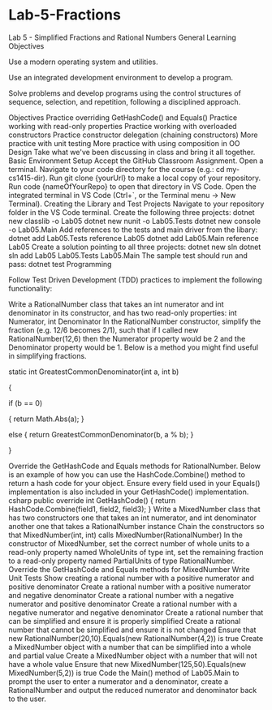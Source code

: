 # Lab-5-Fractions
Lab 5 - Simplified Fractions and Rational Numbers
General Learning Objectives

Use a modern operating system and utilities.

Use an integrated development environment to develop a program.

Solve problems and develop programs using the control structures of sequence, selection, and repetition, following a disciplined approach.

Objectives
Practice overriding GetHashCode() and Equals()
Practice working with read-only properties
Practice working with overloaded constructors
Practice constructor delegation (chaining constructors)
More practice with unit testing
More practice with using composition in OO Design
Take what we've been discussing in class and bring it all together.
Basic Environment Setup
Accept the GitHub Classroom Assignment.
Open a terminal.
Navigate to your code directory for the course (e.g.: cd my-cs1415-dir).
Run git clone {yourUrl} to make a local copy of your repository.
Run code {nameOfYourRepo} to open that directory in VS Code.
Open the integrated terminal in VS Code (Ctrl+`, or the Terminal menu -> New Terminal).
Creating the Library and Test Projects
Navigate to your repository folder in the VS Code terminal.
Create the following three projects:
dotnet new classlib -o Lab05
dotnet new nunit -o Lab05.Tests
dotnet new console -o Lab05.Main
Add references to the tests and main driver from the libary:
dotnet add Lab05.Tests reference Lab05
dotnet add Lab05.Main reference Lab05
Create a solution pointing to all three projects:
dotnet new sln
dotnet sln add Lab05 Lab05.Tests Lab05.Main
The sample test should run and pass:
dotnet test
Programming

Follow Test Driven Development (TDD) practices to implement the following functionality:

Write a RationalNumber class that takes an int numerator and int denominator in its constructor, and has two read-only properties: int Numerator, int Denominator
In the RationalNumber constructor, simplify the fraction (e.g. 12/6 becomes 2/1), such that if I called new RationalNumber(12,6) then the Numerator property would be 2 and the Denominator property would be 1. Below is a method you might find useful in simplifying fractions.

static int GreatestCommonDenominator(int a, int b)

{

if (b == 0)

{ return Math.Abs(a); }

else { return GreatestCommonDenominator(b, a % b); }

}

Override the GetHashCode and Equals methods for RationalNumber. Below is an example of how you can use the HashCode.Combine() method to return a hash code for your object. Ensure every field used in your Equals() implementation is also included in your GetHashCode() implementation. csharp public override int GetHashCode() { return HashCode.Combine(field1, field2, field3); }
Write a MixedNumber class that has two constructors
one that takes an int numerator, and int denominator
another one that takes a RationalNumber instance
Chain the constructors so that MixedNumber(int, int) calls MixedNumber(RationalNumber)
In the constructor of MixedNumber, set the correct number of whole units to a read-only property named WholeUnits of type int, set the remaining fraction to a read-only property named PartialUnits of type RationalNumber.
Override the GetHashCode and Equals methods for MixedNumber
Write Unit Tests
Show creating a rational number with a positive numerator and positive denominator
Create a rational number with a positive numerator and negative denominator
Create a rational number with a negative numerator and positive denominator
Create a rational number with a negative numerator and negative denominator
Create a rational number that can be simplified and ensure it is properly simplified
Create a rational number that cannot be simplified and ensure it is not changed
Ensure that new RationalNumber(20,10).Equals(new RationalNumber(4,2)) is true
Create a MixedNumber object with a number that can be simplified into a whole and partial value
Create a MixedNumber object with a number that will not have a whole value
Ensure that new MixedNumber(125,50).Equals(new MixedNumber(5,2)) is true
Code the Main() method of Lab05.Main to prompt the user to enter a numerator and a denominator, create a RationalNumber and output the reduced numerator and denominator back to the user.

